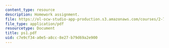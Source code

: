 ```yaml
---
content_type: resource
description: Homework assignment.
file: https://ol-ocw-studio-app-production.s3.amazonaws.com/courses/2-75-precision-machine-design-fall-2001/c7e9cf34a0e5a8cc8e27b79d69a2e900_ps1.pdf
file_type: application/pdf
resourcetype: Document
title: ps1.pdf
uid: c7e9cf34-a0e5-a8cc-8e27-b79d69a2e900
---
```

